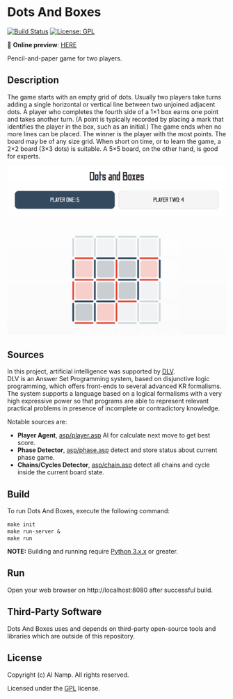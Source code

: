 # Dots And Boxes
[![Build Status](https://travis-ci.com/ai-namp/dots-and-boxes.svg?branch=main)](https://travis-ci.com/ai-namp/dots-and-boxes)
[![License: GPL](https://img.shields.io/badge/License-GPL-blue.svg)](/LICENSE) 

:game_die: **Online preview**: [HERE](https://dots-and-boxes-ai-namp.herokuapp.com/)  

Pencil-and-paper game for two players.  

## Description
The game starts with an empty grid of dots. Usually two players take turns adding a single horizontal or vertical line between two unjoined adjacent dots. A player who completes the fourth side of a 1×1 box earns one point and takes another turn. (A point is typically recorded by placing a mark that identifies the player in the box, such as an initial.) The game ends when no more lines can be placed. The winner is the player with the most points. The board may be of any size grid. When short on time, or to learn the game, a 2×2 board (3×3 dots) is suitable. A 5×5 board, on the other hand, is good for experts.

![Screenshot](/docs/images/screen01.png)

## Sources
In this project, artificial intelligence was supported by [DLV](https://dlv.demacs.unical.it/).  
DLV is an Answer Set Programming system, based on disjunctive logic programming, which offers front-ends to several advanced KR formalisms. The system supports a language based on a logical formalisms with a very high expressive power so that programs are able to represent relevant practical problems in presence of incomplete or contradictory knowledge.  

Notable sources are:
- **Player Agent**, [asp/player.asp](https://github.com/ai-namp/dots-and-boxes/blob/main/src/asp/player.asp) AI for calculate next move to get best score.
- **Phase Detector**, [asp/phase.asp](https://github.com/ai-namp/dots-and-boxes/blob/main/src/asp/phase.asp) detect and store status about current phase game.
- **Chains/Cycles Detector**, [asp/chain.asp](https://github.com/ai-namp/dots-and-boxes/blob/main/src/asp/chain.asp) detect all chains and cycle inside the current board state.


## Build

To run Dots And Boxes, execute the following command:
```shell script
make init
make run-server & 
make run
```
**NOTE:** Building and running require [Python 3.x.x](https://www.python.org/) or greater.  

## Run
Open your web browser on http://localhost:8080 after successful build.

## Third-Party Software
Dots And Boxes uses and depends on third-party open-source tools and libraries which are outside of this repository.
## License

Copyright (c) AI Namp. All rights reserved.

Licensed under the [GPL](/LICENSE) license.


